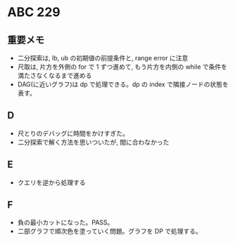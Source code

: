 # ABC 229

## 重要メモ

- 二分探索は, lb, ub の初期値の前提条件と, range error に注意
- 尺取は, 片方を外側の for で 1 ずつ進めて, もう片方を内側の while で条件を満たさなくなるまで進める
- DAG(に近いグラフ)は dp で処理できる。dp の index で隣接ノードの状態を表す。

## D

- 尺とりのデバッグに時間をかけすぎた。
- 二分探索で解く方法を思いついたが, 間に合わなかった

## E

- クエリを逆から処理する

## F

- 負の最小カットになった。PASS。
- 二部グラフで順次色を塗っていく問題。グラフを DP で処理する。
